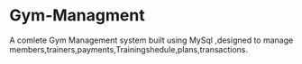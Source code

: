 # Gym-Managment
A comlete Gym Management system built using MySql ,designed to manage members,trainers,payments,Trainingshedule,plans,transactions.
